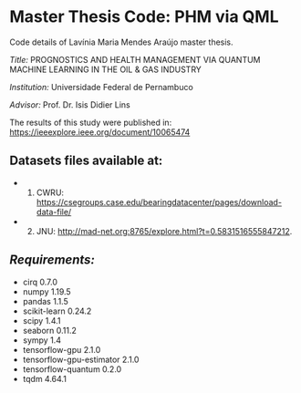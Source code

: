 # Master Thesis Code: PHM via QML

Code details of Lavínia Maria Mendes Araújo master thesis.

*Title:*
PROGNOSTICS AND HEALTH MANAGEMENT VIA QUANTUM MACHINE LEARNING IN THE OIL & GAS INDUSTRY

*Institution:*
Universidade Federal de Pernambuco 

*Advisor:*
Prof. Dr. Isis Didier Lins

The results of this study were published in:
https://ieeexplore.ieee.org/document/10065474

## Datasets files available at:

- 1. CWRU: https://csegroups.case.edu/bearingdatacenter/pages/download-data-file/
- 2. JNU: http://mad-net.org:8765/explore.html?t=0.5831516555847212.

## *Requirements:*


- cirq                      0.7.0  
- numpy                     1.19.5 
- pandas                    1.1.5  
- scikit-learn              0.24.2 
- scipy                     1.4.1 
- seaborn                   0.11.2 
- sympy                     1.4 
- tensorflow-gpu            2.1.0
- tensorflow-gpu-estimator  2.1.0 
- tensorflow-quantum        0.2.0
- tqdm                      4.64.1 


